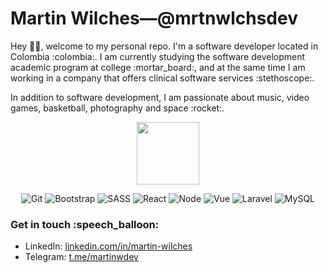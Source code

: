 <h1>Martin Wilches—@mrtnwlchsdev</h1>
<p>Hey 🙋🏻, welcome to my personal repo. I'm a software developer located in Colombia :colombia:. I am currently studying the software development academic program at college :mortar_board:, and at the same time I am working in a company that offers clinical software services :stethoscope:.</p>
<p>In addition to software development, I am passionate about music, video games, basketball, photography and space :rocket:.</p>
<div align="center">
  <img
    src="https://raw.githubusercontent.com/gist/theAdityaNVS/f5b585d1082da2dffffea32434f37956/raw/7f9552d0a179b4f84059259fa878199e369b069c/GitHub-logo.gif"
    width="100px"
    height="100px"
    border-radius="50%">
</div>


<div align="center"> 

 ![Git](https://img.shields.io/badge/git-%23F05033.svg?style=for-the-badge&logo=git&logoColor=white)
 ![Bootstrap](https://img.shields.io/badge/Bootstrap-563D7C?style=for-the-badge&logo=bootstrap&logoColor=white)
 ![SASS](https://img.shields.io/badge/Sass-CC6699?style=for-the-badge&logo=sass&logoColor=white)
 ![React](https://img.shields.io/badge/React-20232A?style=for-the-badge&logo=react&logoColor=61DAFB)
 ![Node](https://img.shields.io/badge/Node.js-43853D?style=for-the-badge&logo=node.js&logoColor=white)
 ![Vue](https://img.shields.io/badge/Vue.js-35495E?style=for-the-badge&logo=vue.js&logoColor=4FC08D)
 ![Laravel](https://img.shields.io/badge/Laravel-FF2D20?style=for-the-badge&logo=laravel&logoColor=white)
 ![MySQL](https://img.shields.io/badge/MySQL-005C84?style=for-the-badge&logo=mysql&logoColor=white)
</div>
<h3>Get in touch :speech_balloon:</h3>
<ul>
  <li>LinkedIn: <a href="https://www.linkedin.com/in/martin-wilches">linkedin.com/in/martin-wilches</a></li>
  <li>Telegram: <a href="https://t.me/MartinWDev">t.me/martinwdev</a></li>
</ul>
